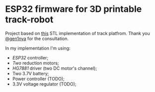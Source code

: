 # ESP32 firmware for 3D printable track-robot

Project based on [this](https://www.thingiverse.com/thing:2662828) STL implementation of track platfrom. Thank you [@gen1nya](https://github.com/gen1nya/) for the consultation.

In my implementation I'm using:

- *ESP32* controller;
- *Two* reduction motors;
- *HG7881* driver (two DC motor's channel);
- Two 3.7V battery;
- Power controller (TODO);
- 3.3V voltage regulator (TODO);
